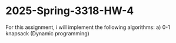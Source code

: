 # 2025-Spring-3318-HW-4
For this assignment, i will implement the following algorithms: a) 0-1 knapsack (Dynamic programming)
